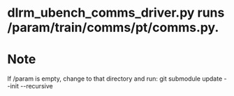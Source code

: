 # dlrm_ubench_comms_driver.py runs <proxyworkloads root>/param/train/comms/pt/comms.py.

# Note
If <proxyworkloads roots>/param is empty, change to that directory and run:
git submodule update --init --recursive
